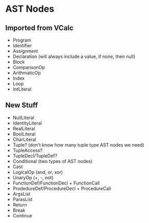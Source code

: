 # AST Nodes

## Imported from VCalc
- Program
- Identifier
- Assignment
- Declaration (will always include a value, if none, then null)
- Block
- ComparisonOp
- ArithmaticOp
- Index
- Loop
- IntLiteral


## New Stuff
- NullLiteral
- IdentityLiteral
- RealLiteral
- BoolLiteral
- CharLiteral
- Tuple? (don't know how many tuple type AST nodes we need)
- TupleAccess?
- TupleDecl/TupleDef?
- Conditional (two types of AST nodes)
- Cast
- LogicalOp (and, or, xor)
- UnaryOp (+, -, not)
- FunctionDef/FunctionDecl + FunctionCall
- ProdedureDef/ProcedureDecl + ProcedureCall
- ArgsList
- ParasList
- Return
- Break
- Continue
